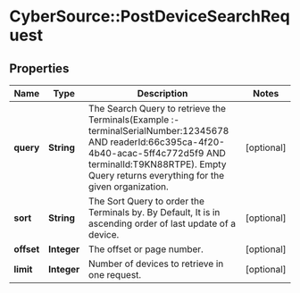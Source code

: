 # CyberSource::PostDeviceSearchRequest

## Properties
Name | Type | Description | Notes
------------ | ------------- | ------------- | -------------
**query** | **String** | The Search Query to retrieve the Terminals(Example :- terminalSerialNumber:12345678 AND readerId:66c395ca-4f20-4b40-acac-5ff4c772d5f9 AND terminalId:T9KN88RTPE). Empty Query returns everything for the given organization. | [optional] 
**sort** | **String** | The Sort Query to order the Terminals by. By Default, It is in ascending order of last update of a device. | [optional] 
**offset** | **Integer** | The offset or page number. | [optional] 
**limit** | **Integer** | Number of devices to retrieve in one request. | [optional] 


